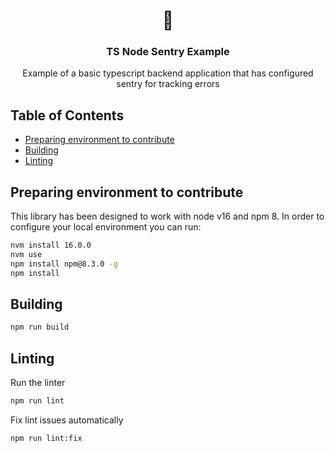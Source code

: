 <h1 align="center">🚀</h1>
<h3 align="center">TS Node Sentry Example</h3>

<p align="center">
 Example of a basic typescript backend application that has configured sentry for tracking errors
</p>

## Table of Contents

* [Preparing environment to contribute](#preparing-environment)
* [Building](#building)
* [Linting](#linting)

## Preparing environment to contribute

This library has been designed to work with node v16 and npm 8. In order to configure your local environment you can run:

```bash
nvm install 16.0.0
nvm use
npm install npm@8.3.0 -g
npm install
```

## Building

```bash
npm run build
```

## Linting

Run the linter

```bash
npm run lint
```

Fix lint issues automatically

```bash
npm run lint:fix
```
